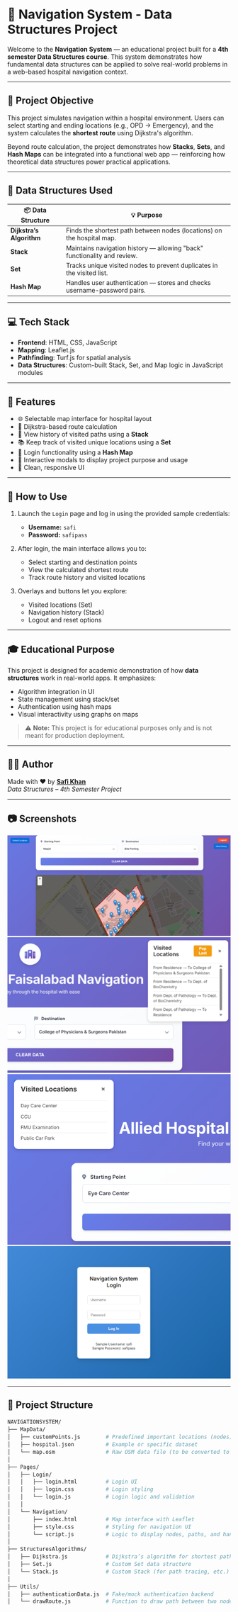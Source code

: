 # 🏥 Navigation System - Data Structures Project

Welcome to the **Navigation System** — an educational project built for a **4th semester Data Structures course**. This system demonstrates how fundamental data structures can be applied to solve real-world problems in a web-based hospital navigation context.

---

## 🎯 Project Objective

This project simulates navigation within a hospital environment. Users can select starting and ending locations (e.g., OPD → Emergency), and the system calculates the **shortest route** using Dijkstra's algorithm.

Beyond route calculation, the project demonstrates how **Stacks**, **Sets**, and **Hash Maps** can be integrated into a functional web app — reinforcing how theoretical data structures power practical applications.

---

## 🧠 Data Structures Used

| 📦 Data Structure     | 💡 Purpose                                                                 |
|----------------------|-----------------------------------------------------------------------------|
| **Dijkstra’s Algorithm** | Finds the shortest path between nodes (locations) on the hospital map.      |
| **Stack**             | Maintains navigation history — allowing "back" functionality and review.    |
| **Set**               | Tracks unique visited nodes to prevent duplicates in the visited list.      |
| **Hash Map**          | Handles user authentication — stores and checks username-password pairs.    |

---

## 💻 Tech Stack

- **Frontend**: HTML, CSS, JavaScript
- **Mapping**: Leaflet.js
- **Pathfinding**: Turf.js for spatial analysis
- **Data Structures**: Custom-built Stack, Set, and Map logic in JavaScript modules

---

## 📌 Features

- 🌐 Selectable map interface for hospital layout
- 📍 Dijkstra-based route calculation
- 🧭 View history of visited paths using a **Stack**
- 📚 Keep track of visited unique locations using a **Set**
- 🔐 Login functionality using a **Hash Map**
- 🧾 Interactive modals to display project purpose and usage
- 🎨 Clean, responsive UI

---

## 🚪 How to Use

1. Launch the `Login` page and log in using the provided sample credentials:
   - **Username:** `safi`
   - **Password:** `safipass`

2. After login, the main interface allows you to:
   - Select starting and destination points
   - View the calculated shortest route
   - Track route history and visited locations

3. Overlays and buttons let you explore:
   - Visited locations (Set)
   - Navigation history (Stack)
   - Logout and reset options

---

## 🎓 Educational Purpose

This project is designed for academic demonstration of how **data structures** work in real-world apps. It emphasizes:

- Algorithm integration in UI
- State management using stack/set
- Authentication using hash maps
- Visual interactivity using graphs on maps

> ⚠️ **Note:** This project is for educational purposes only and is not meant for production deployment.

---

## 👨‍💻 Author

Made with ❤️ by **[Safi Khan](https://safikhan.me)**  
_Data Structures – 4th Semester Project_

---

## 📷 Screenshots

![Map Navigation](./screenshots/navigation.png)
![Route History](./screenshots/route-history.png)
![Visited History](./screenshots/visited-history.png)
![Login Page](./screenshots/login.png)

---

## 📁 Project Structure

```bash
NAVIGATIONSYSTEM/
├── MapData/
│   ├── customPoints.js        # Predefined important locations (nodes)
│   ├── hospital.json          # Example or specific dataset
│   └── map.osm                # Raw OSM data file (to be converted to GeoJSON)
│
├── Pages/
│   ├── Login/
│   │   ├── login.html         # Login UI
│   │   ├── login.css          # Login styling
│   │   └── login.js           # Login logic and validation
│   │
│   └── Navigation/
│       ├── index.html         # Map interface with Leaflet
│       ├── style.css          # Styling for navigation UI
│       └── script.js          # Logic to display nodes, paths, and handle interactions
│
├── StructuresAlgorithms/
│   ├── Dijkstra.js            # Dijkstra’s algorithm for shortest path
│   ├── Set.js                 # Custom Set data structure
│   └── Stack.js               # Custom Stack (for path tracing, etc.)
│
├── Utils/
│   ├── authenticationData.js  # Fake/mock authentication backend
│   └── drawRoute.js           # Function to draw path between two nodes

